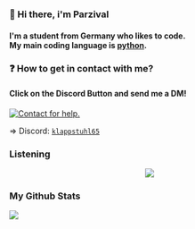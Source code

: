 ### 👋 Hi there, i'm Parzival
#### I'm a student from Germany who likes to code.</br> My main coding language is [python](https://python.org).

### ❓ How to get in contact with me?
#### Click on the Discord Button and send me a DM!

<p align="left">
  <a href="https://discord.com/users/991398932397703238" target="_blank">
    <img src="https://img.shields.io/badge/-Discord-5865F2?style=for-the-badge&logo=discord&logoColor=white" alt="Contact for help.">
  </a>
</p>

=> Discord: [`klappstuhl65`](https://discord.com/users/991398932397703238)

### Listening
<center>
  <a href='https://discord.gg/sxCvreh6n6'>
    <img src="https://discord.c99.nl/widget/theme-2/991398932397703238.png" style='codding 5px'>
  </a>
</center>

### My Github Stats
<p align="left>
  <a href="https://github.com/klappstuhlpy/github-readme-stats">
    <img align="left" src="https://github-readme-stats.vercel.app/api/top-langs/?username=klappstuhlpy&theme=tokyonight&card_width=445&layout=compact" />
  </a>
</p>
